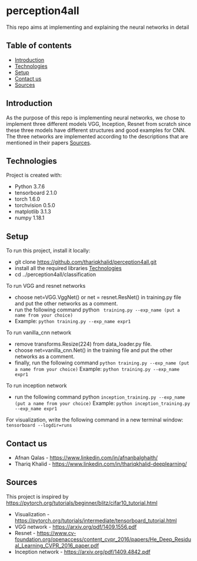 # perception4all
This repo aims at implementing and explaining the neural networks in detail
## Table of contents
* [Introduction](#introduction)
* [Technologies](#technologies)
* [Setup](#setup)
* [Contact us](#contact-us)
* [Sources](#sources)

## Introduction
As the purpose of this repo is implementing neural networks, we chose to implement three different models VGG, Inception, Resnet from scratch since these three models have different structures and good examples for CNN. The three networks are implemented according to the descriptions that are mentioned in their papers [Sources](#sources). 

## Technologies
Project is created with:
* Python 3.7.6
* tensorboard 2.1.0  
* torch 1.6.0              
* torchvision 0.5.0 
* matplotlib 3.1.3 
* numpy 1.18.1 


## Setup
To run this project, install it locally:
* git clone https://github.com/thariqkhalid/perception4all.git
* install all the required libraries [Technologies](#technologies)
* cd ../perception4all/classification


To run VGG and resnet networks
* choose net=VGG.VggNet() or net = resnet.ResNet() in training.py file and put the other networks as a comment. 
* run the following command python 
 ``` training.py --exp_name (put a name from your choice)```
* Example:  ```python training.py --exp_name expr1```

To run vanilla_cnn network  
* remove transforms.Resize(224) from data_loader.py file.
* choose net=vanilla_cnn.Net() in the training file and put the other networks as a comment. 
* finally, run the following command 
 ```python training.py --exp_name (put a name from your choice)```
Example: 
```python training.py --exp_name expr1```

To run inception network 
* run the following command python 
```inception_training.py --exp_name (put a name from your choice)```
Example: 
```python inception_training.py --exp_name expr1```

For visualization, write the following command in a new terminal window:
```tensorboard --logdir=runs```

## Contact us
* Afnan Qalas - https://www.linkedin.com/in/afnanbalghaith/
* Thariq Khalid - https://www.linkedin.com/in/thariqkhalid-deeplearning/

## Sources
This project is inspired by https://pytorch.org/tutorials/beginner/blitz/cifar10_tutorial.html
- Visualization - https://pytorch.org/tutorials/intermediate/tensorboard_tutorial.html
- VGG network - https://arxiv.org/pdf/1409.1556.pdf
- Resnet - https://www.cv-foundation.org/openaccess/content_cvpr_2016/papers/He_Deep_Residual_Learning_CVPR_2016_paper.pdf
- Inception network - https://arxiv.org/pdf/1409.4842.pdf

